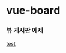 # vue-board
### 뷰 게시판 예제

<a href="http://fyzh99.tistory.com/34?category=837734" target="_blank">test</a>

